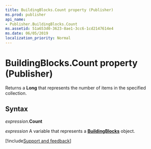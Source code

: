 ```yaml
---
title: BuildingBlocks.Count property (Publisher)
ms.prod: publisher
api_name:
- Publisher.BuildingBlocks.Count
ms.assetid: 51a653d0-3623-8ae1-3cc6-1cd2147614e4
ms.date: 06/05/2019
localization_priority: Normal
---
```



# BuildingBlocks.Count property (Publisher)

Returns a **Long** that represents the number of items in the specified collection.


## Syntax

_expression_.**Count**

_expression_ A variable that represents a **[BuildingBlocks](Publisher.BuildingBlocks.md)** object.


[!include[Support and feedback](~/includes/feedback-boilerplate.md)]